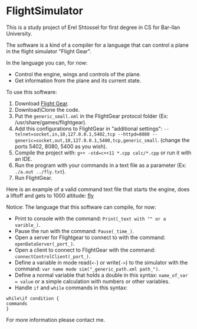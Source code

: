# FlightSimulator

This is a study project of Erel Shtossel for first degree in CS for Bar-Ilan University.

The software is a kind of a compiler for a language that can control a plane in the flight simulator "Flight Gear".

In the language you can, for now:
- Control the engine, wings and controls of the plane.
- Get information from the plane and its current state.

To use this software:
1) Download [Flight Gear](https://www.flightgear.org/download/).
2) Download\Clone the code.
3) Put the `generic_small.xml` in the FlightGear protocol folder (Ex: /usr/share/games/flightgear).
4) Add this configurations to FlightGear in "additional settings": `--telnet=socket,in,10,127.0.0.1,5402,tcp --httpd=8080 --generic=socket,out,10,127.0.0.1,5400,tcp,generic_small`. (change the ports 5402, 8080, 5400 as you wish). 
5) Compile the project with:  `g++ -std=c++11 *.cpp calc/*.cpp` or run it with an IDE.
6) Run the program with your commands in a text file as a parameter (Ex: `./a.out ../fly.txt`).
7) Run FlightGear.

Here is an example of a valid command text file that starts the engine, does a liftoff and gets to 1000 altitude: [fly]()

Notice:
The language that this software can compile, for now:
- Print to console with the command: `Print(_text with "" or a varible_)`.
- Pause the run with the command: `Pause(_time_)`.
- Open a server for Flightgear to connect to with the command: `openDataServer(_port_)`.
- Open a client to connect to FlightGear with the command: `connectControlClient(_port_)`.
- Define a variable in mode read(`<-`) or write(`->`) to the simulator with the command: `var name mode sim("_generic_path.xml path_")`.
- Define a normal variable that holds a double in this syntax: `name_of_var = value` or a simple calculation with numbers or other variables.
- Handle `if` and `while` commands in this syntax: 
```
while\if condition {
commands
}
```
For more information please contact me.
